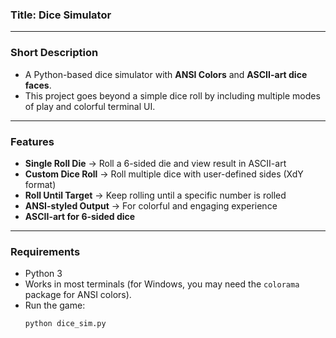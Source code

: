 ### Title: Dice Simulator

---

### Short Description
- A Python-based dice simulator with **ANSI Colors** and **ASCII-art dice faces**.
- This project goes beyond a simple dice roll by including multiple modes of play and colorful terminal UI.

---

### Features
- **Single Roll Die** -> Roll a 6-sided die and view result in ASCII-art
- **Custom Dice Roll** -> Roll multiple dice with user-defined sides (XdY format)
- **Roll Until Target** -> Keep rolling until a specific number is rolled
- **ANSI-styled Output** -> For colorful and engaging experience
- **ASCII-art for 6-sided dice**

---

### Requirements
- Python 3
- Works in most terminals (for Windows, you may need the `colorama` package for ANSI colors).
- Run the game:
  ```bash
  python dice_sim.py